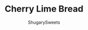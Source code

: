 ---
layout: ../../layouts/MarkdownPostLayout.astro
title: Cherry Lime Bread
author: ShugarySweets
pubDate: 2018-10-24
description: "Quick breads are delicious, especially this Cherry Lime Bread with sweet lime glaze. Perfect for freezing too!"
image_url: https://www.shugarysweets.com/wp-content/uploads/2015/02/cherry-lime-bread-1.jpg
tags: ["Breads","American"]
calories: 318
protein: 4
carbohydrates: 51
fats: 12
fiber: 1
ingredients: ["3/4 cup unsalted butter, softened","1 1/2 cup granulated sugar","3 large eggs","1 teasoon vanilla extract","3 cups all-purpose flour","2 teaspoons baking powder","1 1/2 teaspoon baking soda","1/2 teaspoon kosher salt","2 limes, zested (save juice)","1 1/2 cup sour cream","1 can (21 ounce) cherry pie filling","3 cups powdered sugar","3 limes, juiced","1 lime, zested","1 teaspoon granulated sugar"]
serves: 2
time: "1 hour 15 minutes"
prepTime: "15 minutes"
instructions: ["In a large bowl, beat butter and sugar together. Add eggs, one at a time. Beat in vanilla. Add vlour, baking powder, baking soda, salt and lime zest. Slowly beat in sour cream.","Grease two 9inch loaf pans generously. Spoon over half the batter evenly to each pan. Divide pie filling evenly between pans, spooning it over the batter. Top with the remaining bread batter. It's okay if it doesn't cover the cherry filling completely.","Bake in a 350 degree oven for 60-70 minutes. Remove and cool on a wire rack for 10 minutes. Then remove from pan and cool completely before adding glaze.","For the glaze, whisk the powdered sugar with lime juice until smooth. Pour over tops of bread. In a small bowl, combine the lime zest with granulated sugar until crumbly. Sprinkle over glaze. Allow to set about 15-20 minutes before wrapping. ENJOY."]
nutrition: ["318 calories","51 grams carbohydrates","56 milligrams cholesterol","12 grams fat","1 grams fiber","4 grams protein","7 grams saturated fat","205 milligrams sodium","33 grams sugar","0 grams trans fat","4 grams unsaturated fat"]
---